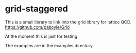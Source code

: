 # grid-staggered

This is a small library to link into the grid library for lattice QCD.
https://github.com/paboyle/Grid

At the moment this is just for testing.

The examples are in the examples directory.

